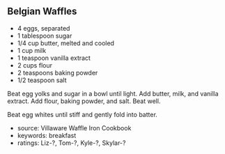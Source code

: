Belgian Waffles
---------------

- 4 eggs, separated
- 1 tablespoon sugar
- 1/4 cup butter, melted and cooled
- 1 cup milk
- 1 teaspoon vanilla extract
- 2 cups flour
- 2 teaspoons baking powder
- 1/2 teaspoon salt

Beat egg yolks and sugar in a bowl until light.  Add butter, milk, and
vanilla extract.  Add flour, baking powder, and salt.  Beat well.

Beat egg whites until stiff and gently fold into batter.

- source: Villaware Waffle Iron Cookbook
- keywords: breakfast
- ratings: Liz-?, Tom-?, Kyle-?, Skylar-?
